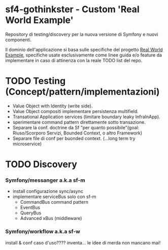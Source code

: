 # sf4-gothinkster - Custom 'Real World Example'


Repository di testing/discovery per la nuova versione di Symfony e nuovi componenti.

Il dominio dell'applicazione si basa sulle specifiche del progetto [Real World Example](https://github.com/gothinkster/realworld),
specifiche usate esclusivamente come linee guida e/o feature da implementare in caso di attinenza con la reale TODO list del repo.





# TODO Testing (Concept/pattern/implementazioni)

- Value Object with Identity (write side).
- Value Object compositi implementare persistenza multifield.
- Transational Application services (limitare boundary leaky InfraInApp).
- sperimentare command pattern direttamente sotto transazione.
- Separare la conf. doctrine da Sf "per quanto possibile"(goal: Riuso/Scorporo Servizi, Bounded Context, o altro Framework)
- Separare file di conf per buonded context. (...long term try microservice)



# TODO Discovery


### Symfony/messanger a.k.a sf-m

- install configurazione sync/async
- implementare serviceBus solo con sf-m
  - CommandBus command pattern
  - EventBus
  - QueryBus
  - Advanced xBus (middleware)
  

### Symfony/workflow a.k.a sf-w

install & conf
caso d'uso???? inventa... le idee di merda non mancano mai!    